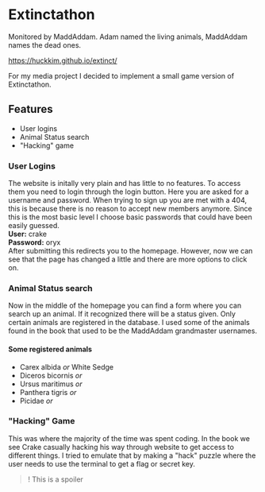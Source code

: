# Extinctathon
 Monitored by MaddAddam. Adam named the living animals, MaddAddam names the dead ones. 

https://huckkim.github.io/extinct/

For my media project I decided to implement a small game version of Extinctathon.

## Features 
- User logins
- Animal Status search
- "Hacking" game

### User Logins
The website is initally very plain and has little to no features. To access them you need to login through the login button. Here you are asked for a username and password. When trying to sign up you are met with a 404, this is because there is no reason to accept new members anymore.
Since this is the most basic level I choose basic passwords that could have been easily guessed.  
**User:** crake  
**Password:** oryx  
After submitting this redirects you to the homepage. However, now we can see that the page has changed a little and there are more options to click on.  

### Animal Status search
Now in the middle of the homepage you can find a form where you can search up an animal. If it recognized there will be a status given. Only certain animals are registered in the database. I used some of the animals found in the book that used to be the MaddAddam grandmaster usernames.  

#### Some registered animals
- Carex albida _or_ White Sedge
- Diceros bicornis _or_ 
- Ursus maritimus _or_ 
- Panthera tigris _or_ 
- Picidae _or_ 

### "Hacking" Game
This was where the majority of the time was spent coding. In the book we see Crake casually hacking his way through website to get access to different things. I tried to emulate that by making a "hack" puzzle where the user needs to use the terminal to get a flag or secret key.

>! This is a spoiler
